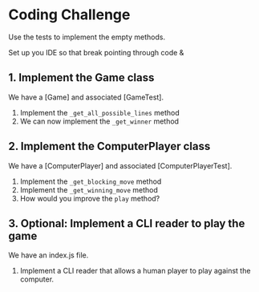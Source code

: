 # Coding Challenge

Use the tests to implement the empty methods.

Set up you IDE so that break pointing through code &

## 1. Implement the Game class

We have a [Game] and associated [GameTest].

1. Implement the `_get_all_possible_lines` method
2. We can now implement the `_get_winner` method

## 2. Implement the ComputerPlayer class

We have a [ComputerPlayer] and associated [ComputerPlayerTest].

1. Implement the `_get_blocking_move` method
2. Implement the `_get_winning_move` method
3. How would you improve the `play` method?

## 3. Optional: Implement a CLI reader to play the game

We have an index.js file.

1. Implement a CLI reader that allows a human player to play against the computer.
